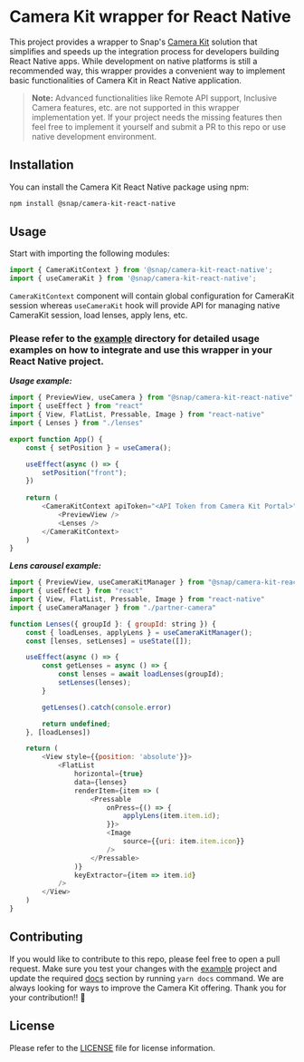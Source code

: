 # Camera Kit wrapper for React Native

This project provides a wrapper to Snap's [Camera Kit](https://ar.snap.com/camera-kit) solution that simplifies and speeds up the integration process for developers building React Native apps. While development on native platforms is still a recommended way, this wrapper provides a convenient way to implement basic functionalities of Camera Kit in React Native application. 

>**Note:** Advanced functionalities like Remote API support, Inclusive Camera features, etc. are not supported in this wrapper implementation yet. If your project needs the missing features then feel free to implement it yourself and submit a PR to this repo or use native development environment.

## Installation

You can install the Camera Kit React Native package using npm:

```sh
npm install @snap/camera-kit-react-native
```

## Usage

Start with importing the following modules:

```js
import { CameraKitContext } from '@snap/camera-kit-react-native';
import { useCameraKit } from '@snap/camera-kit-react-native';
```

`CameraKitContext` component will contain global configuration for CameraKit session whereas `useCameraKit` hook will provide API for managing native CameraKit session, load lenses, apply lens, etc.

### Please refer to the [example](./example) directory for detailed usage examples on how to integrate and use this wrapper in your React Native project.

***Usage example:***
```js
import { PreviewView, useCamera } from "@snap/camera-kit-react-native"
import { useEffect } from "react"
import { View, FlatList, Pressable, Image } from "react-native"
import { Lenses } from "./lenses"

export function App() {
    const { setPosition } = useCamera();

    useEffect(async () => {
        setPosition("front");
    })
    
    return (
        <CameraKitContext apiToken="<API Token from Camera Kit Portal>" safeArea={{top: 100, bottom: 200}}>
            <PreviewView />
            <Lenses />
        </CameraKitContext>
    )
}
```

***Lens carousel example:***
```js
import { PreviewView, useCameraKitManager } from "@snap/camera-kit-react-native"
import { useEffect } from "react"
import { View, FlatList, Pressable, Image } from "react-native"
import { useCameraManager } from "./partner-camera"

function Lenses({ groupId }: { groupId: string }) {
    const { loadLenses, applyLens } = useCameraKitManager();
    const [lenses, setLenses] = useState([]);

    useEffect(async () => {
        const getLenses = async () => {
            const lenses = await loadLenses(groupId);
            setLenses(lenses);
        }

        getLenses().catch(console.error)

        return undefined;
    }, [loadLenses])

    return (
        <View style={{position: 'absolute'}}>
            <FlatList
                horizontal={true}
                data={lenses}
                renderItem={item => (
                    <Pressable
                        onPress={() => {
                            applyLens(item.item.id);
                        }}>
                        <Image
                            source={{uri: item.item.icon}}
                        />
                    </Pressable>
                )}
                keyExtractor={item => item.id}
            />
        </View>
    )
}
```

## Contributing
If you would like to contribute to this repo, please feel free to open a pull request. Make sure you test your changes with the [example](./example) project and update the required [docs](./docs) section by running `yarn docs` command. We are always looking for ways to improve the Camera Kit offering. Thank you for your contribution!! :pray:

## License
Please refer to the [LICENSE](/LICENSE) file for license information.